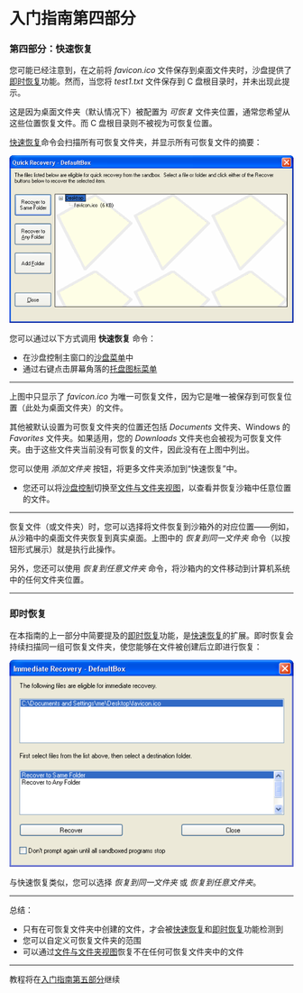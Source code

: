 # 入门指南第四部分

### 第四部分：快速恢复

您可能已经注意到，在之前将 _favicon.ico_ 文件保存到桌面文件夹时，沙盘提供了[即时恢复](ImmediateRecovery.md)功能。然而，当您将 _test1.txt_ 文件保存到 C 盘根目录时，并未出现此提示。

这是因为桌面文件夹（默认情况下）被配置为 _可恢复_ 文件夹位置，通常您希望从这些位置恢复文件。而 C 盘根目录则不被视为可恢复位置。

[快速恢复](QuickRecovery.md)命令会扫描所有可恢复文件夹，并显示所有可恢复文件的摘要：

![](../Media/QuickRecoverSandbox.png)

您可以通过以下方式调用 **快速恢复** 命令：

*   在沙盘控制主窗口的[沙盘菜单](SandboxMenu.md)中
*   通过右键点击屏幕角落的[托盘图标菜单](TrayIconMenu.md)

* * *

上图中只显示了 _favicon.ico_ 为唯一可恢复文件，因为它是唯一被保存到可恢复位置（此处为桌面文件夹）的文件。

其他被默认设置为可恢复文件夹的位置还包括 _Documents_ 文件夹、Windows 的 _Favorites_ 文件夹。如果适用，您的 _Downloads_ 文件夹也会被视为可恢复文件夹。由于这些文件夹当前没有可恢复的文件，因此没有在上图中列出。

您可以使用 _添加文件夹_ 按钮，将更多文件夹添加到“快速恢复”中。

*   您还可以将[沙盘控制](SandboxieControl.md)切换至[文件与文件夹视图](FilesAndFoldersView.md)，以查看并恢复沙箱中任意位置的文件。

* * *

恢复文件（或文件夹）时，您可以选择将文件恢复到沙箱外的对应位置——例如，从沙箱中的桌面文件夹恢复到真实桌面。上图中的 _恢复到同一文件夹_ 命令（以按钮形式展示）就是执行此操作。

另外，您还可以使用 _恢复到任意文件夹_ 命令，将沙箱内的文件移动到计算机系统中的任何文件夹位置。

* * *

### 即时恢复

在本指南的上一部分中简要提及的[即时恢复](ImmediateRecovery.md)功能，是[快速恢复](QuickRecovery.md)的扩展。即时恢复会持续扫描同一组可恢复文件夹，使您能够在文件被创建后立即进行恢复：

![](../Media/ImmediateRecoverFavIcon.png)

与快速恢复类似，您可以选择 _恢复到同一文件夹_ 或 _恢复到任意文件夹_。

* * *

总结：

*   只有在可恢复文件夹中创建的文件，才会被[快速恢复](QuickRecovery.md)和[即时恢复](ImmediateRecovery.md)功能检测到
*   您可以自定义可恢复文件夹的范围
*   可以通过[文件与文件夹视图](FilesAndFoldersView.md)恢复不在任何可恢复文件夹中的文件

* * *

教程将在[入门指南第五部分](GettingStartedPartFive.md)继续